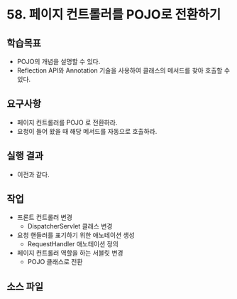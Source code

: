 # 58. 페이지 컨트롤러를 POJO로 전환하기

## 학습목표

- POJO의 개념을 설명할 수 있다.
- Reflection API와 Annotation 기술을 사용하여 클래스의 메서드를 찾아 호출할 수 있다.

## 요구사항

- 페이지 컨트롤러를 POJO 로 전환하라.
- 요청이 들어 왔을 때 해당 메서드를 자동으로 호출하라.

## 실행 결과

- 이전과 같다.

## 작업

- 프론트 컨트롤러 변경
  - DispatcherServlet 클래스 변경
- 요청 핸들러를 표기하기 위한 애노테이션 생성
  - RequestHandler 애노테이션 정의
- 페이지 컨트롤러 역할을 하는 서블릿 변경
  - POJO 클래스로 전환


## 소스 파일

